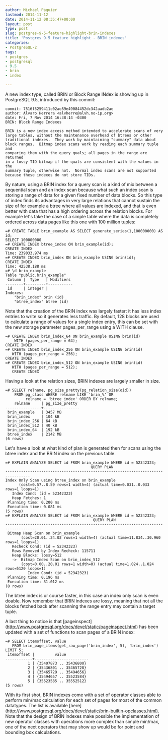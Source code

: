 ```yaml
---
author: Michael Paquier
lastmod: 2014-11-12
date: 2014-11-12 08:35:47+00:00
layout: post
type: post
slug: postgres-9-5-feature-highlight-brin-indexes
title: 'Postgres 9.5 feature highlight - BRIN indexes'
categories:
- PostgreSQL-2
tags:
- postgres
- postgresql
- 9.5
- brin
- index

---
```


A new index type, called BRIN or Block Range INdex is showing up in
PostgreSQL 9.5, introduced by this commit:

    commit: 7516f5259411c02ae89e49084452dc342aadb2ae
    author: Alvaro Herrera <alvherre@alvh.no-ip.org>
    date: Fri, 7 Nov 2014 16:38:14 -0300
    BRIN: Block Range Indexes

    BRIN is a new index access method intended to accelerate scans of very
    large tables, without the maintenance overhead of btrees or other
    traditional indexes.  They work by maintaining "summary" data about
    block ranges.  Bitmap index scans work by reading each summary tuple and
    comparing them with the query quals; all pages in the range are returned
    in a lossy TID bitmap if the quals are consistent with the values in the
    summary tuple, otherwise not.  Normal index scans are not supported
    because these indexes do not store TIDs.

By nature, using a BRIN index for a query scan is a kind of mix between a
sequential scan and an index scan because what such an index scan is storing
a range of data for a given fixed number of data blocks. So this type of
index finds its advantages in very large relations that cannot sustain the
size of for example a btree where all values are indexed, and that is even
better with data that has a high ordering across the relation blocks. For
example let's take the case of a simple table where the data is completely
ordered across data pages like this one with 100 million tuples:

    =# CREATE TABLE brin_example AS SELECT generate_series(1,100000000) AS id;
    SELECT 100000000
    =# CREATE INDEX btree_index ON brin_example(id);
    CREATE INDEX
	Time: 239033.974 ms
    =# CREATE INDEX brin_index ON brin_example USING brin(id);
    CREATE INDEX
	Time: 42538.188 ms
    =# \d brin_example
    Table "public.brin_example"
     Column |  Type   | Modifiers
    --------+---------+-----------
     id     | integer |
    Indexes:
        "brin_index" brin (id)
        "btree_index" btree (id)

Note that the creation of the BRIN index was largely faster: it has less
index entries to write so it generates less traffic. By default, 128 blocks
are used to calculate a range of values for a single index entry, this can
be set with the new storage parameter pages\_per\_range using a WITH clause.

    =# CREATE INDEX brin_index_64 ON brin_example USING brin(id)
        WITH (pages_per_range = 64);
    CREATE INDEX
    =# CREATE INDEX brin_index_256 ON brin_example USING brin(id)
       WITH (pages_per_range = 256);
    CREATE INDEX
    =# CREATE INDEX brin_index_512 ON brin_example USING brin(id)
       WITH (pages_per_range = 512);
       CREATE INDEX

Having a look at the relation sizes, BRIN indexes are largely smaller in
size.

    =# SELECT relname, pg_size_pretty(pg_relation_size(oid))
        FROM pg_class WHERE relname LIKE 'brin_%' OR
	         relname = 'btree_index' ORDER BY relname;
        relname     | pg_size_pretty
    ----------------+----------------
     brin_example   | 3457 MB
     brin_index     | 104 kB
     brin_index_256 | 64 kB
     brin_index_512 | 40 kB
     brin_index_64  | 192 kB
     btree_index    | 2142 MB
    (6 rows)

Let's have a look at what kind of plan is generated then for scans using
the btree index and the BRIN index on the previous table.

    =# EXPLAIN ANALYZE SELECT id FROM brin_example WHERE id = 52342323;
                                          QUERY PLAN
    ---------------------------------------------------------------------------------
    Index Only Scan using btree_index on brin_example
          (cost=0.57..8.59 rows=1 width=4) (actual time=0.031..0.033 rows=1 loops=1)
       Index Cond: (id = 52342323)
       Heap Fetches: 1
     Planning time: 0.200 ms
     Execution time: 0.081 ms
    (5 rows)
	=# EXPLAIN ANALYZE SELECT id FROM brin_example WHERE id = 52342323;
                                           QUERY PLAN
	--------------------------------------------------------------------------------------
	 Bitmap Heap Scan on brin_example
           (cost=20.01..24.02 rows=1 width=4) (actual time=11.834..30.960 rows=1 loops=1)
       Recheck Cond: (id = 52342323)
       Rows Removed by Index Recheck: 115711
       Heap Blocks: lossy=512
       ->  Bitmap Index Scan on brin_index_512
	       (cost=0.00..20.01 rows=1 width=0) (actual time=1.024..1.024 rows=5120 loops=1)
              Index Cond: (id = 52342323)
     Planning time: 0.196 ms
     Execution time: 31.012 ms
	(8 rows)

The btree index is or course faster, in this case an index only scan is even
doable. Now remember that BRIN indexes are lossy, meaning that not all the
blocks fetched back after scanning the range entry may contain a target tuple.

A last thing to notice is that [pageinspect]
(http://www.postgresql.org/docs/devel/static/pageinspect.html) has been
updated with a set of functions to scan pages of a BRIN index:

    =# SELECT itemoffset, value
       FROM brin_page_items(get_raw_page('brin_index', 5), 'brin_index') LIMIT 5;
     itemoffset |         value
    ------------+------------------------
              1 | {35407873 .. 35436800}
              2 | {35436801 .. 35465728}
              3 | {35465729 .. 35494656}
              4 | {35494657 .. 35523584}
              5 | {35523585 .. 35552512}
    (5 rows)

With its first shot, BRIN indexes come with a set of operator classes able
to perform min/max calculation for each set of pages for most of the common
datatypes. The list is available [here]
(http://www.postgresql.org/docs/devel/static/brin-builtin-opclasses.html).
Note that the design of BRIN indexes make possible the implementation of
new operator classes with operations more complex than simple min/max, one
of the next operators that may show up would be for point and bounding box
calculations.
